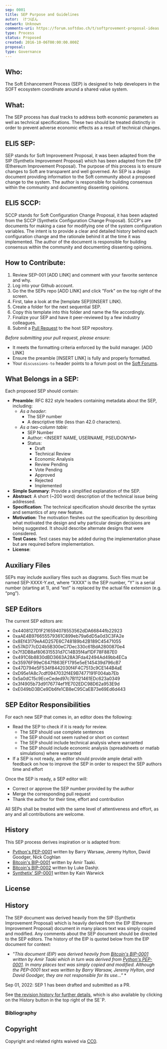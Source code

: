 ```yaml
---
sep: 0001
title: SEP Purpose and Guidelines
autor:  けつばん
network: Unknown
comments-uri: https://forum.softdao.ch/t/softprovement-proposal-ideas
type: Process
status: Proposed
created: 2016-10-06T00:00:00.000Z
proposal: 
type: Governance
---
```


## Who:

The Soft Enhancement Process (SEP) is designed to help developers in the SOFT ecosystem coordinate around a shared value system.

## What:

The SEP process has dual tracks to address both economic parameters as well as technical specifications. These two should be treated distinctly in order to prevent adverse economic effects as a result of technical changes.

## ELI5 SEP:

SEP stands for Soft Improvement Proposal, it was been adapted from the SIP (Synthetix Improvement Proposal) which has been adapted from the EIP (Ethereum Improvement Proposal). The purpose of this process is to ensure changes to Soft are transparent and well governed. An SEP is a design document providing information to the Soft community about a proposed change to the system. The author is responsible for building consensus within the community and documenting dissenting opinions.

## ELI5 SCCP:

SCCP stands for Soft Configuration Change Proposal, it has been adapted from the SCCP (Synthetix Configuration Change Proposal). SCCP's are documents for making a case for modifying one of the system configuration variables. The intent is to provide a clear and detailed history behind each configuration change and the rationale behind it at the time it was implemented. The author of the document is responsible for building consensus within the community and documenting dissenting opinions.

## How to Contribute:

1. Review SEP-001 [ADD LINK] and comment with your favorite sentence and why.
2. Log into your Github account.
3. Go the the SEPs repo [ADD LINK] and click "Fork" on the top right of the screen.
4. First, take a look at the [template SEP](INSERT LINK). 
5. Create a folder for the next sequential SEP.
6. Copy this template into this folder and name the file accordingly.
7. Finalize your SEP and have it peer-reviewed by a few industry colleagues.
8. Submit a [Pull Request](https://docs.github.com/en/pull-requests/collaborating-with-pull-requests/proposing-changes-to-your-work-with-pull-requests/creating-a-pull-request) to the host SEP repository.

*Before submitting your pull request, please ensure*:
* It meets the formatting criteria enforced by the build manager. [ADD LINK]
* Ensure the preamble [INSERT LINK] is fully and properly formatted.
* Your ```discussions-to``` header points to a forum post on the [Soft Forums](https://forum.softdao.ch/).

## What Belongs in a SEP:

Each proposed SEP should contain:

* **Preamble**: RFC 822 style headers containing metadata about the SEP, including: 
   * *As a header*:  
     * The SEP number
     * A descriptive title (less than 42.0 characters).
  * *As a two-column table*:
    *  SEP Number
    * Author: <INSERT NAME, USERNAME, PSEUDONYM>
    * Status: 
      * Draft
      * Technical Review
      * Economic Analysis
      * Review Pending
      * Vote Pending
      * Approved
      * Rejected
      * Implemented
* **Simple Summary**: Provide a simplified explanation of the SEP.
* **Abstract**: A short (~200 word) description of the technical issue being addressed.
* **Specification**: The technical specification should describe the syntax and semantics of any new feature.
* **Motivation**: The motivation fleshes out the specification by describing what motivated the design and why particular design decisions are being suggested. It should describe alternate designs that were considered. 
* **Test Cases**: Test cases may be added during the implementation phase but are required before implementation.
* **License**: <INSERT> 


## Auxiliary Files

SEPs may include auxiliary files such as diagrams. Such files must be named SEP-XXXX-Y.ext, where “XXXX” is the SEP number, “Y” is a serial number (starting at 1), and “ext” is replaced by the actual file extension (e.g. “png”).

## SEP Editors

The current SEP editors are:
* 0x4408127D1F216594078553562dDA66844fb22923
* 0xaAE4B976655579361C899eb79a6dD5a0d3C3FA2e
* 0x8Ef43179eA4D257E6C748189b42B189C45471055
* 0x57AD77cD24b5B300eC7Dec330c61BdA2800870e4
* 0x7f3DB8af806315531d7C14B35f4af1DF78F887E0
* 0x491C6b8830dBD3663A28A3Fda42494Ad49bb4ECa
* 0x35976F99eC647f863EF1795e5eE145439d796cB7
* 0x47D794e5F534f8442030f4F4C7513c9CE144B4aE
* 0xD95e1A8c7cdf0947032f4E9B7477191F004ab7Eb
* 0x5a0dC15c9EceCeded97c7B1121461EDc623a0349
* 0x3f4905b73d9176774ef1fE702EDC98D62a953E9d
* 0xE049bD3BCe9Db6fe1CB8eC95CaEB73e69Ed6d443

## SEP Editor Responsibilities

For each new SEP that comes in, an editor does the following:

* Read the SEP to check if it is ready for review. 
  * The SEP should use complete sentences
  * The SEP should not seem rushed or short on context
  * The SEP should include technical analysis where warranted
  * The SEP should include economic analysis (spreadsheets or matlab simulations) where warranted
* If a SEP is not ready, an editor should provide ample detail with feedback on how to improve the SEP in order to respect the SEP authors time and effort

Once the SEP is ready, a SEP editor will:
* Correct or approve the SEP number provided by the author
* Merge the corresponding pull request
* Thank the author for their time, effort and contribution

All SEPs shall be treated with the same level of attentiveness and effort, as any and all contributions are welcome.

## History

This SEP process derives inspiration or is adapted from:
* [Python's PEP-0001](https://peps.python.org/pep-0001/) written by Barry Warsaw, Jeremy Hylton, David Goodger, Nick Coghlan
* [Bitcoin's BIP-0001](https://github.com/bitcoin/bips/blob/master/bip-0001.mediawiki) written by Amir Taaki.
* [Bitcoin's BIP-0002](https://github.com/bitcoin/bips/blob/master/bip-0002.mediawiki) written by Luke Dashjr.
* [Synthetix' SIP-0001](https://sips.synthetix.io/sips/sip-1/) written by Kain Warwick

## License

<INSERT>

## History

The SEP document was derived heavily from the SIP (Synthetix Improvement Proposal) which is heavily derived from the EIP (Ethereum Improvement Proposal) document in many places text was simply copied and modified. Any comments about the SEP document should be directed to the SEP editors. The history of the EIP is quoted below from the EIP document for context:

- _"This document (EIP) was derived heavily from [Bitcoin's BIP-0001] written by Amir Taaki which in turn was derived from [Python's PEP-0001]. In many places text was simply copied and modified. Although the PEP-0001 text was written by Barry Warsaw, Jeremy Hylton, and David Goodger, they are not responsible for its use..."_ \*

Sep 01, 2022: SEP 1 has been drafted and submitted as a PR.

See [the revision history for further details](https://github.com/softdao/), which is also available by clicking on the History button in the top right of the SE¯P.

### Bibliography

[pull request]: https://github.com/softdao/SEPs/pulls
[markdown]: https://github.com/adam-p/markdown-here/wiki/Markdown-Cheatsheet
[bitcoin's bip-0001]: https://github.com/bitcoin/bips
[python's pep-0001]: https://www.python.org/dev/peps
[synthetix sip-0001]: https://github.com/Synthetixio/SIPs

## Copyright

Copyright and related rights waived via [CC0](https://creativecommons.org/publicdomain/zero/1.0/).
